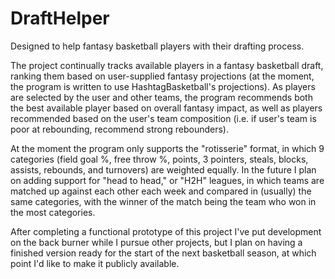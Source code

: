 # DraftHelper
Designed to help fantasy basketball players with their drafting process. 

The project continually tracks available players in a fantasy basketball draft, ranking them based on user-supplied fantasy projections (at the moment, the program is written to use HashtagBasketball's projections). As players are selected by the user and other teams, the program recommends both the best available player based on overall fantasy impact, as well as players recommended based on the user's team composition (i.e. if user's team is poor at rebounding, recommend strong rebounders). 

At the moment the program only supports the "rotisserie" format, in which 9 categories (field goal %, free throw %, points, 3 pointers, steals, blocks, assists, rebounds, and turnovers) are weighted equally. In the future I plan on adding support for  "head to head," or "H2H" leagues, in which teams are matched up against each other each week and compared in (usually) the same categories, with the winner of the match being the team who won in the most categories. 

After completing a functional prototype of this project I've put development on the back burner while I pursue other projects, but I plan on having a finished version ready for the start of the next basketball season, at which point I'd like to make it publicly available.
